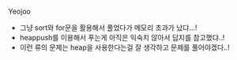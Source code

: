 Yeojoo
- 그냥 sort와 for문을 활용해서 풀었다가 메모리 초과가 났댜...!
- heappush를 이용해서 푸는게 아직은 익숙치 않아서 답지를 참고했댜..!
- 이런 류의 문제는 heap을 사용한다는걸 잘 생각하고 문제를 풀어야겠다..!